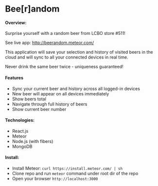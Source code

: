 Bee[r]andom
=================

#### Overview: 
Surprise yourself with a random beer from LCBO store #511!

See live app: http://beerandom.meteor.com/

This application will save your selection and history of visited beers in the cloud 
and will sync to all your connected devices in real time.

Never drink the same beer twice - uniqueness guaranteed!

#### Features
* Sync your current beer and history across all logged-in devices
* New beer will appear on all devices immediately
* Show beers total
* Navigate through full history of beers
* Show current beer number

#### Technologies:
* React.js
* Meteor
* Node.js (with fibers)
* MongoDB

#### Install: 
* Install Meteor: `curl https://install.meteor.com/ | sh`
* Clone repo and run `meteor` command under root dir of the repo
* Open your browser `http://localhost:3000`
